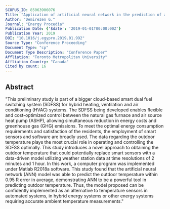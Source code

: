 ```yaml
---
SCOPUS_ID: 85063906076
Title: "Application of artificial neural network in the prediction of ambient temperature for a cloud-based smart dual fuel switching system"
Author: "Demirezen G."
Journal: "Energy Procedia"
Publication Date: {'$date': '2019-01-01T00:00:00Z'}
Publication Year: 2019
DOI: "10.1016/j.egypro.2019.01.992"
Source Type: "Conference Proceeding"
Document Type: "cp"
Document Type Description: "Conference Paper"
Affliation: "Toronto Metropolitan University"
Affliation Country: "Canada"
Cited by count: 16
---
```


## Abstract
"This preliminary study is part of a bigger cloud-based smart dual fuel switching system (SDFSS) for hybrid heating, ventilation and air conditioning (HVAC) systems. The SDFSS being developed enables flexible and cost-optimized control between the natural gas furnace and air source heat pump (ASHP), allowing simultaneous reduction in energy costs and greenhouse gas (GHG) emissions. To meet the optimal energy consumption requirements and satisfaction of the residents, the employment of smart sensors and software are broadly used. The data regarding the outdoor temperature plays the most crucial role in operating and controlling the SDFSS optimally. This study introduces a novel approach to obtaining the outdoor temperature that could potentially replace smart sensors with a data-driven model utilizing weather station data at time resolutions of 2 minutes and 1 hour. In this work, a computer program was implemented under Matlab R2018a software. This study found that the artificial neural network (ANN) model was able to predict the outdoor temperature within 0.95 R error in average, demonstrating ANN to be a powerful tool in predicting outdoor temperature. Thus, the model proposed can be confidently implemented as an alternative to temperature sensors in automated systems, in hybrid energy systems or other energy systems requiring accurate ambient temperature measurements."
